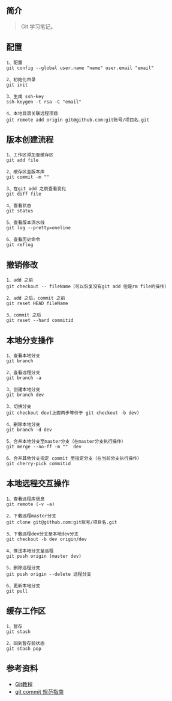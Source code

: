 ## 简介

> Git 学习笔记。

## 配置

```text
1、配置
git config --global user.name "name" user.email "email"

2、初始化目录
git init

3、生成 ssh-key
ssh-keygen -t rsa -C "email"

4、本地目录关联远程项目
git remote add origin git@github.com:git账号/项目名.git
```

## 版本创建流程

```text
1、工作区添加至缓存区
git add file

2、缓存区至版本库  
git commit -m ""

3、在git add 之前查看变化
git diff file

4、查看状态
git status

5、查看版本流水线
git log --pretty=oneline

6、查看历史命令
git reflog
```

## 撤销修改

```text
1、add 之前
git checkout -- fileName（可以恢复没有git add 但是rm file的操作）

2、add 之后，commit 之前
git reset HEAD fileName

3、commit 之后
git reset --hard commitid
```

## 本地分支操作

```text
1、查看本地分支
git branch

2、查看远程分支
git branch -a

3、创建本地分支
git branch dev

3、切换分支
git checkout dev(上面两步等价于 git checkout -b dev)

4、删除本地分支
git branch -d dev

5、合并本地分支至master分支（在master分支执行操作）
git merge --no-ff -m ""  dev 

6、合并其他分支指定 commit 至指定分支（在当前分支执行操作）
git cherry-pick commitid
```

## 本地远程交互操作

```text
1、查看远程库信息
git remote (-v -a)

2、下载远程master分支
git clone git@github.com:git账号/项目名.git

3、下载远程dev分支至本地dev分支
git checkout -b dev origin/dev

4、推送本地分支至远程
git push origin (master dev)

5、删除远程分支
git push origin --delete 远程分支

6、更新本地分支
git pull
```

## 缓存工作区

```text
1、暂存
git stash

2、回到暂存前状态
git stash pop
```

## 参考资料

- [Git教程](https://www.liaoxuefeng.com/wiki/896043488029600/)
- [git commit 规范指南](https://www.jianshu.com/p/201bd81e7dc9?utm_source=oschina-app)

